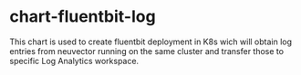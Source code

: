 # chart-fluentbit-log 

This chart is used to create fluentbit deployment in K8s wich will obtain log entries from neuvector running on the same cluster and transfer those to specific Log Analytics workspace.

